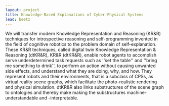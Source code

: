 ```yaml
---
layout: project
title: Knowledge-Based Explanations of Cyber-Physical Systems 
lead: beetz
---
```


We will 
transfer modern 
Knowledge Representation and Reasoning
(KR\&R) techniques 
for introspective reasoning and self-programming
invented in the field of 
cognitive robotics to the problem domain of
self-explanation. These KR&R techniques, called digital twin
Knowledge Representation & Reasoning (dtKR&R), 
KR&R (dtKR&R), 
enable robot agents
to accomplish 
serve
underdetermined task 
requests such as ''set the table''
and ''bring me something to drink'', to perform an
action without causing 
unwanted side effects, and understand what they 
are doing, why, and how. 
They represent robots and their environments, that is 
a
subclass of CPSs, as virtual reality scene graphs,
which facilitate the photo-realistic rendering and physical simulation. 
dtKR\&R also links substructures of the scene
graph to ontologies and thereby make 
making
the substructures
machine-understandable and -interpretable.


